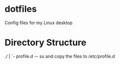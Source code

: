 dotfiles
========

Config files for my Linux desktop

Directory Structure
===================

  ./
   |
   `- profile.d -- su and copy the files to /etc/profile.d
    
